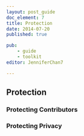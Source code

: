 ```yaml
---
layout: post_guide
doc_element: 7
title: Protection
date: 2014-07-20
published: true

pub: 
	- guide
	- toolkit
editor: JenniferChan7

---
```


## Protection

### Protecting Contributors

### Protecting Privacy


